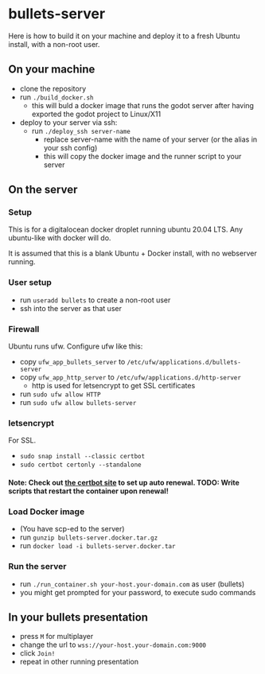 # bullets-server

Here is how to build it on your machine and deploy it to a fresh Ubuntu install, with a non-root user.


## On your machine

- clone the repository
- run `./build_docker.sh`
    - this will buld a docker image that runs the godot server after having exported the godot project to Linux/X11
- deploy to your server via ssh:
    - run `./deploy_ssh server-name`
        - replace server-name with the name of your server (or the alias in your ssh config)
        - this will copy the docker image and the runner script to your server

## On the server
### Setup
This is for a digitalocean docker droplet running ubuntu 20.04 LTS. Any ubuntu-like with docker will do.

It is assumed that this is a blank Ubuntu + Docker install, with no webserver running.

### User setup
- run `useradd bullets` to create a non-root user
- ssh into the server as that user

### Firewall
Ubuntu runs ufw. Configure ufw like this:

- copy `ufw_app_bullets_server` to `/etc/ufw/applications.d/bullets-server`
- copy `ufw_app_http_server` to `/etc/ufw/applications.d/http-server`
    - http is used for letsencrypt to get SSL certificates
- run `sudo ufw allow HTTP`
- run `sudo ufw allow bullets-server`

### letsencrypt
For SSL.

- `sudo snap install --classic certbot`
- `sudo certbot certonly --standalone`

#### Note: Check out [the certbot site](https://certbot.eff.org/lets-encrypt/ubuntufocal-other) to set up auto renewal. TODO: Write scripts that restart the container upon renewal!

### Load Docker image

- (You have scp-ed to the server)
- run `gunzip bullets-server.docker.tar.gz`
- run `docker load -i bullets-server.docker.tar`

### Run the server
- run `./run_container.sh your-host.your-domain.com` as user (bullets)
- you might get prompted for your password, to execute sudo commands

## In your bullets presentation
- press `M` for multiplayer
- change the url to `wss://your-host.your-domain.com:9000`
- click `Join!`
- repeat in other running presentation

